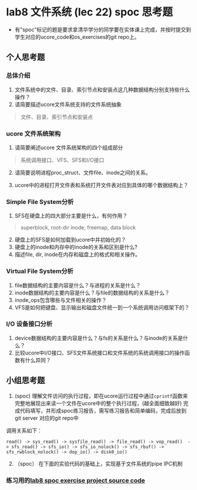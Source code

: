 # lab8 文件系统 (lec 22) spoc 思考题


- 有"spoc"标记的题是要求拿清华学分的同学要在实体课上完成，并按时提交到学生对应的ucore_code和os_exercises的git repo上。

## 个人思考题

### 总体介绍
 1. 文件系统中的文件、目录、索引节点和安装点这几种数据结构分别支持些什么操作？
 2. 请简要描述ucore文件系统支持的文件系统抽象

 > 文件、目录、索引节点和安装点

### ucore 文件系统架构

 1. 请简要阐述ucore 文件系统架构的四个组成部分

 > 系统调用接口、VFS、SFS和I/O接口

 2. 请简要说明进程proc_struct、文件file、inode之间的关系。 
 
 3. ucore中的进程打开文件表和系统打开文件表对应到具体的哪个数据结构上？

### Simple File System分析

 1. SFS在硬盘上的四大部分主要是什么，有何作用？
 
 > superblock, root-dir inode, freemap, data block

 2. 硬盘上的SFS是如何加载到ucore中并初始化的？
 3. 硬盘上的inode和内存中的inode的关系和区别是什么?
 4. 描述file, dir, inode在内存和磁盘上的格式和相关操作。

### Virtual File System分析

 1. file数据结构的主要内容是什么？与进程的关系是什么？
 2. inode数据结构的主要内容是什么？与file的数据结构的关系是什么？
 3. inode_ops包含哪些与文件相关的操作？
 4. VFS是如何把键盘、显示输出和磁盘文件统一到一个系统调用访问框架下的？ 

### I/O 设备接口分析

 1. device数据结构的主要内容是什么？与fs的关系是什么？与inode的关系是什么？
 2. 比较ucore中I/O接口、SFS文件系统接口和文件系统的系统调用接口的操作函数有什么异同？
 
## 小组思考题

1. (spoc) 理解文件访问的执行过程，即在ucore运行过程中通过`cprintf`函数来完整地展现出来读一个文件在ucore中的整个执行过程，(越全面细致越好)
完成代码填写，并形成spoc练习报告，需写练习报告和简单编码，完成后放到git server 对应的git repo中

调用关系如下：

```
read() -> sys_read() -> sysfile_read() -> file_read() -> vop_read()  -> sfs_read() -> sfs_io() -> sfs_io_nolock() -> sfs_rbuf() -> sfs_rwblock_nolock() -> dop_io() -> disk0_io()
```

2. （spoc） 在下面的实验代码的基础上，实现基于文件系统的pipe IPC机制

### 练习用的[lab8 spoc exercise project source code](https://github.com/chyyuu/ucore_lab/tree/master/labcodes_answer/lab8_result)

